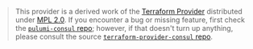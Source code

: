 > This provider is a derived work of the [Terraform Provider](https://github.com/hashicorp/terraform-provider-consul)
> distributed under [MPL 2.0](https://www.mozilla.org/en-US/MPL/2.0/). If you encounter a bug or missing feature,
> first check the [`pulumi-consul` repo](https://github.com/pulumi/pulumi-consul/issues); however, if that doesn't turn up anything,
> please consult the source [`terraform-provider-consul` repo](https://github.com/hashicorp/terraform-provider-consul/issues).